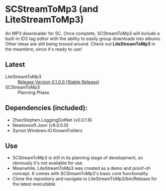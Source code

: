 # SCStreamToMp3 (and LiteStreamToMp3)
An MP3 downloader for SC. Once complete, SCStreamToMp3 will include a built-in ID3 tag editor with the ability to easily group downloads into albums. Other ideas are still being tossed around. Check out **LiteStreamToMp3** in the meantime, since it's ready to use!

## Latest
<dl>

<dt>LiteStreamToMp3</dt>
<dd><a href="https://mega.nz/#!YF8g1AyT!37EvIDtzVfjvzO6nX-FLEAP1S8esMy6JMv8VXYyn9R8">Release Version 0.1.0.0 (Stable Release)</a></dd>

<dt>SCStreamToMp3</dt>
<dd>Planning Phase</dd>

</dl>

## Dependencies (included):
- ZhaoStephen.LoggingDotNet (v0.0.1.6)
- Newtonsoft.Json (v9.0.0.0)
- Syroot.Windows.IO.KnownFolders

## Use
- SCStreamToMp3 is still in its planning stage of development, so obviously it's not available for use.
- Meanwhile, LiteStreamToMp3 was created as a demo and proof-of-concept. It comes with SCStreamToMp3's basic core functionality
- Clone the repository and navigate to LiteStreamToMp3/bin/Release for the latest executable.

